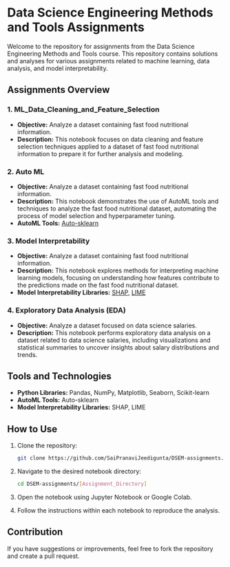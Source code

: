 # Data Science Engineering Methods and Tools Assignments

Welcome to the repository for assignments from the Data Science Engineering Methods and Tools course. This repository contains solutions and analyses for various assignments related to machine learning, data analysis, and model interpretability.

## Assignments Overview

### 1. **ML_Data_Cleaning_and_Feature_Selection**
- **Objective:** Analyze a dataset containing fast food nutritional information.
- **Description:** This notebook focuses on data cleaning and feature selection techniques applied to a dataset of fast food nutritional information to prepare it for further analysis and modeling.

### 2. **Auto ML**
- **Objective:** Analyze a dataset containing fast food nutritional information.
- **Description:** This notebook demonstrates the use of AutoML tools and techniques to analyze the fast food nutritional dataset, automating the process of model selection and hyperparameter tuning.
- **AutoML Tools:** [Auto-sklearn](https://automl.github.io/auto-sklearn/master/)

### 3. **Model Interpretability**
- **Objective:** Analyze a dataset containing fast food nutritional information.
- **Description:** This notebook explores methods for interpreting machine learning models, focusing on understanding how features contribute to the predictions made on the fast food nutritional dataset.
- **Model Interpretability Libraries:** [SHAP](https://github.com/slundberg/shap), [LIME](https://github.com/marcotcr/lime)

### 4. **Exploratory Data Analysis (EDA)**
- **Objective:** Analyze a dataset focused on data science salaries.
- **Description:** This notebook performs exploratory data analysis on a dataset related to data science salaries, including visualizations and statistical summaries to uncover insights about salary distributions and trends.

## Tools and Technologies

- **Python Libraries:** Pandas, NumPy, Matplotlib, Seaborn, Scikit-learn
- **AutoML Tools:** Auto-sklearn
- **Model Interpretability Libraries:** SHAP, LIME

## How to Use

1. Clone the repository:
   ```bash
   git clone https://github.com/SaiPranaviJeedigunta/DSEM-assignments.git
   ```
2. Navigate to the desired notebook directory:
   ```bash
   cd DSEM-assignments/[Assignment_Directory]
   ```
3. Open the notebook using Jupyter Notebook or Google Colab.

4. Follow the instructions within each notebook to reproduce the analysis.

## Contribution

If you have suggestions or improvements, feel free to fork the repository and create a pull request.
